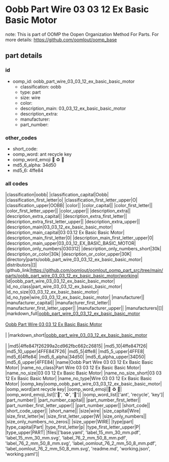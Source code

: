 # Oobb Part Wire 03 03 12 Ex Basic Basic Motor  

note: This is part of OOMP the Oopen Organization Method For Parts. For more details: https://github.com/oomlout/oomp_base

##  part details





### id
* oomp_id: oobb_part_wire_03_03_12_ex_basic_basic_motor
  * classification: oobb
  * type: part
  * size: wire
  * color: 
  * description_main: 03_03_12_ex_basic_basic_motor
  * description_extra: 
  * manufacturer: 
  * part_number: 

### other_codes
* short_code: 
* oomp_word: ant recycle key
* oomp_word_emoji :ant: :recycle: :key:
* md5_6_alpha: 34d50
* md5_6: 4ffe84

### all codes 
|classification|oobb|
|classification_capital|Oobb|
|classification_first_letter|o|
|classification_first_letter_upper|O|
|classification_upper|OOBB|
|color||
|color_capital||
|color_first_letter||
|color_first_letter_upper||
|color_upper||
|description_extra||
|description_extra_capital||
|description_extra_first_letter||
|description_extra_first_letter_upper||
|description_extra_upper||
|description_main|03_03_12_ex_basic_basic_motor|
|description_main_capital|03 03.12 Ex Basic Basic Motor|
|description_main_first_letter|0|
|description_main_first_letter_upper|0|
|description_main_upper|03_03_12_EX_BASIC_BASIC_MOTOR|
|description_only_numbers|030312|
|description_only_numbers_short|30k|
|description_or_color|30k|
|description_or_color_upper|30K|
|directory|parts/oobb_part_wire_03_03_12_ex_basic_basic_motor|
|distributors|[]|
|github_link|https://github.com/oomlout/oomlout_oomp_part_src/tree/main/parts/oobb_part_wire_03_03_12_ex_basic_basic_motor/working|
|id|oobb_part_wire_03_03_12_ex_basic_basic_motor|
|id_no_class|part_wire_03_03_12_ex_basic_basic_motor|
|id_no_size|03_03_12_ex_basic_basic_motor|
|id_no_type|wire_03_03_12_ex_basic_basic_motor|
|manufacturer||
|manufacturer_capital||
|manufacturer_first_letter||
|manufacturer_first_letter_upper||
|manufacturer_upper||
|manufacturers|[]|
|markdown_full|[oobb_part_wire_03_03_12_ex_basic_basic_motor](https://github.com/oomlout/oomlout_oomp_part_src/tree/main/parts/oobb_part_wire_03_03_12_ex_basic_basic_motor/working)<br>[](https://github.com/oomlout/oomlout_oomp_part_src/tree/main/parts/oobb_part_wire_03_03_12_ex_basic_basic_motor/working)<br>[Oobb Part Wire 03 03 12 Ex Basic Basic Motor](https://github.com/oomlout/oomlout_oomp_part_src/tree/main/parts/oobb_part_wire_03_03_12_ex_basic_basic_motor/working)<br><br>|
|markdown_short|[oobb_part_wire_03_03_12_ex_basic_basic_motor](https://github.com/oomlout/oomlout_oomp_part_src/tree/main/parts/oobb_part_wire_03_03_12_ex_basic_basic_motor/working)<br><br>|
|md5|4ffe847f26299a2cd962fbc662c26815|
|md5_10|4ffe847f26|
|md5_10_upper|4FFE847F26|
|md5_5|4ffe8|
|md5_5_upper|4FFE8|
|md5_6|4ffe84|
|md5_6_alpha|34d50|
|md5_6_alpha_upper|34D50|
|md5_6_upper|4FFE84|
|name|Oobb Part Wire 03 03 12 Ex Basic Basic Motor|
|name_no_class|Part Wire 03 03 12 Ex Basic Basic Motor|
|name_no_size|03 03 12 Ex Basic Basic Motor|
|name_no_size_short|03 03 12 Ex Basic Basic Motor|
|name_no_type|Wire 03 03 12 Ex Basic Basic Motor|
|oomp_key|oomp_oobb_part_wire_03_03_12_ex_basic_basic_motor|
|oomp_word|ant recycle key|
|oomp_word_emoji|:ant: :recycle: :key:|
|oomp_word_emoji_list|[':ant:', ':recycle:', ':key:']|
|oomp_word_list|['ant', 'recycle', 'key']|
|part_number||
|part_number_capital||
|part_number_first_letter||
|part_number_first_letter_upper||
|part_number_upper||
|short_code||
|short_code_upper||
|short_name||
|size|wire|
|size_capital|Wire|
|size_first_letter|w|
|size_first_letter_upper|W|
|size_only_numbers||
|size_only_numbers_no_zeros||
|size_upper|WIRE|
|type|part|
|type_capital|Part|
|type_first_letter|p|
|type_first_letter_upper|P|
|type_upper|PART|
|files|['base.yaml', 'label_15_mm_30_mm.pdf', 'label_15_mm_30_mm.svg', 'label_76_2_mm_50_8_mm.pdf', 'label_76_2_mm_50_8_mm.svg', 'label_oomlout_76_2_mm_50_8_mm.pdf', 'label_oomlout_76_2_mm_50_8_mm.svg', 'readme.md', 'working.json', 'working.yaml']|
